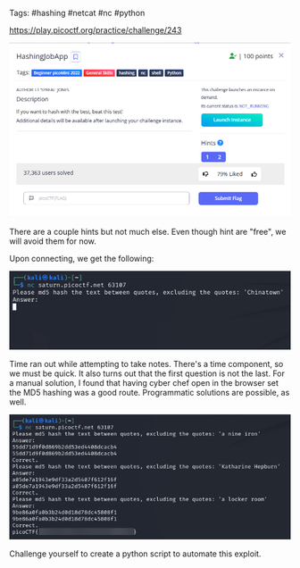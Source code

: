 Tags: #hashing #netcat #nc #python 

https://play.picoctf.org/practice/challenge/243

![](../../../../_attachments/Pasted%20image%2020240426001324.png)

There are a couple hints but not much else. Even though hint are "free", we will avoid them for now.

Upon connecting, we get the following:

![](../../../../_attachments/Pasted%20image%2020240426001447.png)

Time ran out while attempting to take notes. There's a time component, so we must be quick. It also turns out that the first question is not the last. For a manual solution, I found that having cyber chef open in the browser set the MD5 hashing was a good route. Programmatic solutions are possible, as well.

![](../../../../_attachments/Pasted%20image%2020240426001755.png)

Challenge yourself to create a python script to automate this exploit.

